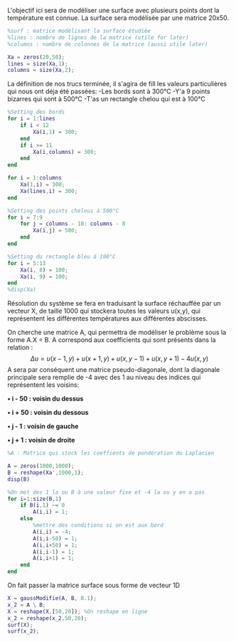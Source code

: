 L'objectif ici sera de modéliser une surface avec plusieurs points dont la température est connue.
La surface sera modélisée par une matrice 20x50.
```Matlab
%surf : matrice modélisant la surface étudiée
%lines : nombre de lignes de la matrice (utile for later)
%columns : nombre de colonnes de la matrice (aussi utile later)

Xa = zeros(20,50);
lines = size(Xa,1);
columns = size(Xa,2);
```

La définition de nos trucs terminée, il s'agira de fill les valeurs particulières qui nous ont déja été passées:
    -Les bords sont à 300°C
    -Y'a 9 points bizarres qui sont à 500°C
    -T'as un rectangle chelou qui est à 100°C
```Matlab
%Setting des bords
for i = 1:lines
    if i < 12 
        Xa(i,1) = 300;
    end
    if i >= 11
        Xa(i,columns) = 300;
    end
end

for i = 1:columns
    Xa(1,i) = 300;
    Xa(lines,i) = 300;
end

%Setting des points chelous à 500°C
for i = 7:9
    for j = columns - 10: columns - 8
        Xa(i,j) = 500;
    end
end

%Setting du rectangle bleu à 100°C
for i = 5:13
    Xa(i, 8) = 100;
    Xa(i, 9) = 100;
end
%disp(Xa)
```
Résolution du système se fera en traduisant la surface réchauffée par un vecteur X, de taille 1000 qui stockera toutes les valeurs u(x,y), qui représentent les différentes températures aux différentes abscisses.

On cherche une matrice A, qui permettra de modéliser le problème sous la forme A.X = B.
A correspond aux coefficients qui sont présents dans la relation :   
$$\Delta u = u(x-1,y) + u(x+1,y) + u(x,y-1) + u(x,y+1) - 4u(x,y)$$
A sera par conséquent une matrice pseudo-diagonale, dont la diagonale principale sera remplie de -4 avec des 1 au niveau des indices qui représentent les voisins:

  <b>• i - 50 : voisin du dessus


  • i + 50 : voisin du dessous


  • j - 1 : voisin de gauche


  • j + 1 : voisin de droite</b>

```Matlab
%A : Matrice qui stock les coeffients de pondération du Laplacien

A = zeros(1000,1000);
B = reshape(Xa',1000,1);
disp(B)

%On met des 1 la ou B à une valeur fixe et -4 la ou y en a pas
for i=1:size(B,1)
    if B(i,1) ~= 0
        A(i,i) = 1;
    else
        %mettre des conditions si on est aux bord
        A(i,i) = -4;
        A(i,i-50) = 1;
        A(i,i+50) = 1;
        A(i,i-1) = 1;
        A(i,i+1) = 1;
    end
end
```
On fait passer la matrice surface sous forme de vecteur 1D
```Matlab
X = gaussModifie(A, B, 0.1);
x_2 = A \ B;
X = reshape(X,[50,20]); %On reshape en ligne
x_2 = reshape(x_2,50,20);
surf(X);
surf(x_2);
```
